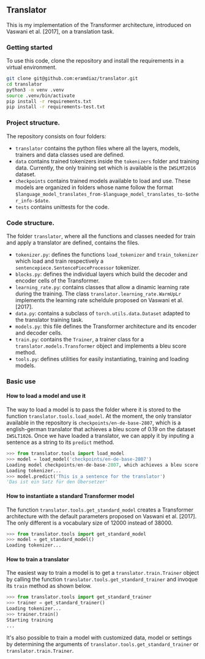 ## Translator

This is my implementation of the Transformer architecture, introduced on Vaswani et al. [2017], on a translation task.

### Getting started

To use this code, clone the repository and install the requirements in a virtual environment.

```bash
git clone git@github.com:eramdiaz/translator.git
cd translator
python3 -m venv .venv
source .venv/bin/activate
pip install -r requirements.txt
pip install -r requirements-test.txt
```

### Project structure.

The repository consists on four folders: 
- `translator` contains the python files where all the layers, models, trainers and data classes used are defined.
- `data` contains trained tokenizers inside the `tokenizers` folder and training data. Currently, the only training set which is available is the `IWSLMT2016` dataset.
- `checkpoints` contains trained models available to load and use. These models are organized in folders whose name follow the format `$language_model_translates_from-$language_model_translates_to-$other_info-$date`.
- `tests` contains unittests for the code. 

### Code structure.

The folder `translator`, where all the functions and classes needed for train and apply a translator are defined, contains the files.
- `tokenizer.py`: defines the functions `load_tokenizer` and `train_tokenizer` which load and train respectively a `sentencepiece.SentencePieceProcessor` tokenizer.
- `blocks.py`: defines the individual layers which build the decoder and encoder cells of the Transformer.
- `learning_rate.py`: contains classes that allow a dinamic learning rate during the training. The class `translator.learning_rate.WarmUpLr` implements the learning rate scheldule proposed on Vaswani et al. [2017].
- `data.py`: contains a subclass of `torch.utils.data.Dataset` adapted to the translator training task.
- `models.py`: this file defines the Transformer architecture and its encoder and decoder cells.
- `train.py`: contains the `Trainer`, a trainer class for a `translator.models.Transformer` object and implements a bleu score method.
- `tools.py`: defines utilities for easily instantiating, training and loading models.

### Basic use

#### How to load a model and use it

The way to load a model is to pass the folder where it is stored to the function `translator.tools.load_model`. At the moment, the only translator available in the repository is `checkpoints/en-de-base-2807`, which is a english-german translator that achieves a bleu score of 0.19 on the dataset `IWSLT1026`. Once we have loaded a translator, we can apply it by inputing a sentence as a string to its `predict` method. 

```python
>>> from translator.tools import load_model
>>> model = load_model('checkpoints/en-de-base-2807')
Loading model checkpoints/en-de-base-2807, which achieves a bleu score of 0.1939 on IWSLT2016
Loading tokenizer...
>>> model.predict('This is a sentence for the translator')
'Das ist ein Satz für den Übersetzer'
```

#### How to instantiate a standard Transformer model

The function `translator.tools.get_standard_model` creates a Transformer architecture with the default parameters proposed on Vaswani et al. [2017]. The only different is a vocabulary size of 12000 instead of 38000.

```python
>>> from translator.tools import get_standard_model
>>> model = get_standard_model()
Loading tokenizer...
```

#### How to train a translator

The easiest way to train a model is to get a `translator.train.Trainer` object by calling the function `translator.tools.get_standard_trainer` and invoque its `train` method as shown below.

```python
>>> from translator.tools import get_standard_trainer
>>> trainer = get_standard_trainer()
Loading tokenizer...
>>> trainer.train()
Starting training
...
```

It's also possible to train a model with customized data, model or settings by determining the arguments of `translator.tools.get_standard_trainer` or `translator.train.Trainer`.

